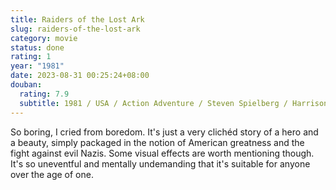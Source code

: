 ```yaml
---
title: Raiders of the Lost Ark
slug: raiders-of-the-lost-ark
category: movie
status: done
rating: 1
year: "1981"
date: 2023-08-31 00:25:24+08:00
douban:
  rating: 7.9
  subtitle: 1981 / USA / Action Adventure / Steven Spielberg / Harrison Ford Karen Allen
---
```


So boring, I cried from boredom. It's just a very clichéd story of a hero and a beauty, simply packaged in the notion of American greatness and the fight against evil Nazis. Some visual effects are worth mentioning though. It's so uneventful and mentally undemanding that it's suitable for anyone over the age of one.
